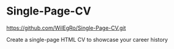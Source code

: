 # Single-Page-CV
https://github.com/WilEgRo/Single-Page-CV.git


Create a single-page HTML CV to showcase your career history
